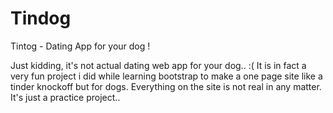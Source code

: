# Tindog
Tintog - Dating App for your dog !


Just kidding, it's not actual dating web app for your dog.. :( It is in fact a very fun project i did while learning bootstrap to make a one page site like a tinder knockoff but for dogs. Everything on the site is not real in any matter. It's just a practice project..
